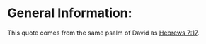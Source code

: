 # General Information:

This quote comes from the same psalm of David as [Hebrews 7:17](../07/17.md).